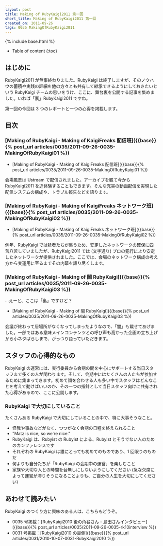 ```yaml
---
layout: post
title: Making of RubyKaigi2011 第一回
short_title: Making of RubyKaigi2011 第一回
created_on: 2011-09-26
tags: 0035 MakingOfRubyKaigi2011
---
```

{% include base.html %}


* Table of content
{:toc}


## はじめに

RubyKaigi2011 が無事終わりました。RubyKaigi は終了しますが、そのノウハウの蓄積や実践の詳細を他の方々とも共有して継承できるようにしておきたいという RubyKaigi チームの思いをうけ、ここに、舞台裏を公開する記事を集めました。いわば「裏」RubyKaigi2011 ですね。

第一回の今回は 3 つのレポートと一つの心得を掲載します。

## 目次

### [Making of RubyKaigi - Making of KaigiFreaks 配信班]({{base}}{% post_url articles/0035/2011-09-26-0035-MakingOfRubyKaigi01 %})

* [Making of RubyKaigi - Making of KaigiFreaks 配信班]({{base}}{% post_url articles/0035/2011-09-26-0035-MakingOfRubyKaigi01 %})


会場風景は Ustream で配信されました。アーカイブを観て今から RubyKaigi2011 を追体験することもできます。そんな充実の動画配信を実現した配信システムの構成や、トラブル報告などを語ります。

### [Making of RubyKaigi - Making of KaigiFreaks ネットワーク班]({{base}}{% post_url articles/0035/2011-09-26-0035-MakingOfRubyKaigi02 %})

* [Making of RubyKaigi - Making of KaigiFreaks ネットワーク班]({{base}}{% post_url articles/0035/2011-09-26-0035-MakingOfRubyKaigi02 %})


例年、RubyKaigi では猛者たちが集うため、安定したネットワークの確保に四苦八苦していましたが、RubyKaigi2011 では (文字通り) プロの犯行により安定したネットワークが提供されました。ここでは、会場のネットワーク構成の考え方から実運用に至るまでその内幕を語り尽くします。

### [Making of RubyKaigi - Making of 闇 RubyKaigi]({{base}}{% post_url articles/0035/2011-09-26-0035-MakingOfRubyKaigi03 %})

…えーと、ここは「裏」ですけど？

* [Making of RubyKaigi - Making of 闇 RubyKaigi]({{base}}{% post_url articles/0035/2011-09-26-0035-MakingOfRubyKaigi03 %})


会議が終わって居場所がなくなってしまったようなので、「闇」も載せてあげました。一部ではある意味メインコンテンツとの呼び声も高かった企画の立ち上げから小ネタばらしまで、がっつり語っていただきます。

## スタッフの心得的なもの

RubyKaigi の運営には、実行委員から会期の間を中心にサポートする当日スタッフまで多くの人が関わります。そして、会期中にはたくさんの人たちが参加するために集まってきます。初めて顔を合わせる人も多い中でスタッフはどんなことを考えて動けばいいのか、その一つの指針として当日スタッフ向けに共有された心得があるので、ここに公開します。

### RubyKaigi で大切にしていること

たくさんある RubyKaigi で大切にしていることの中で、特に大事そうなこと。

* 怪我や事故などがなく、つつがなく会期の日程を終えられること
* "Matz is nice,  so we're nice."
* RubyKaigi は、Rubyist の Rubyist による、Rubyist とそうでない人のためのカンファレンスです
* それぞれの RubyKaigi は誰にとっても初めてのものであり、1 回限りのものだ
* 何よりも自分たちが「RubyKaigi の会期中の運営」を楽しむこと
* 家族や大切な人との時間を台無しにしないようにしてください (急な欠席によって運営が滞りそうになることよりも、ご自分の人生を大切にしてください)


## あわせて読みたい

RubyKaigi のつくり方に興味のある人は、こちらもどうぞ。

* 0035 号掲載：[RubyKaigi2010 後の角谷さん・島田さんインタビュー]({{base}}{% post_url articles/0035/2011-09-26-0035-rk10interview %})
* 0031 号掲載：[RubyKaigi2010 の裏側]({{base}}{% post_url articles/0031/2010-10-07-0031-RubyKaigi2010 %})



